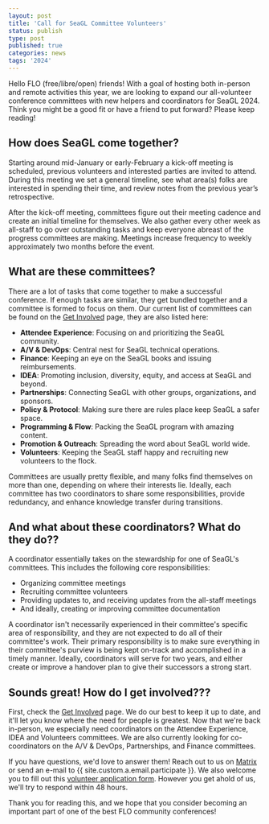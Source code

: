 ```yaml
---
layout: post
title: 'Call for SeaGL Committee Volunteers'
status: publish
type: post
published: true
categories: news
tags: '2024'
---
```


Hello FLO (free/libre/open) friends! With a goal of hosting both in-person and remote activities this year, we are looking to expand our all-volunteer conference committees with new helpers and coordinators for SeaGL 2024. Think you might be a good fit or have a friend to put forward? Please keep reading!

## How does SeaGL come together?

Starting around mid-January or early-February a kick-off meeting is scheduled, previous volunteers and interested parties are invited to attend. During this meeting we set a general timeline, see what area(s) folks are interested in spending their time, and review notes from the previous year’s retrospective.

After the kick-off meeting, committees figure out their meeting cadence and create an initial timeline for themselves. We also gather every other week as all-staff to go over outstanding tasks and keep everyone abreast of the progress committees are making. Meetings increase frequency to weekly approximately two months before the event.

## What are these committees?

There are a lot of tasks that come together to make a successful conference. If enough tasks are similar, they get bundled together and a committee is formed to focus on them. Our current list of committees can be found on the [Get Involved](/get_involved) page, they are also listed here:

- **Attendee Experience**: Focusing on and prioritizing the SeaGL community.
- **A/V & DevOps**: Central nest for SeaGL technical operations.
- **Finance**: Keeping an eye on the SeaGL books and issuing reimbursements.
- **IDEA**: Promoting inclusion, diversity, equity, and access at SeaGL and beyond.
- **Partnerships**: Connecting SeaGL with other groups, organizations, and sponsors.
- **Policy & Protocol**: Making sure there are rules place keep SeaGL a safer space.
- **Programming & Flow**: Packing the SeaGL program with amazing content.
- **Promotion & Outreach**: Spreading the word about SeaGL world wide.
- **Volunteers**: Keeping the SeaGL staff happy and recruiting new volunteers to the flock.

Committees are usually pretty flexible, and many folks find themselves on more than one, depending on where their interests lie. Ideally, each committee has two coordinators to share some responsibilities, provide redundancy, and enhance knowledge transfer during transitions.

## And what about these coordinators? What do they do??

A coordinator essentially takes on the stewardship for one of SeaGL's committees. This includes the following core responsibilities:

- Organizing committee meetings
- Recruiting committee volunteers
- Providing updates to, and receiving updates from the all-staff meetings
- And ideally, creating or improving committee documentation

A coordinator isn't necessarily experienced in their committee's specific area of responsibility, and they are not expected to do all of their committee's work. Their primary responsibility is to make sure everything in their committee's purview is being kept on-track and accomplished in a timely manner. Ideally, coordinators will serve for two years, and either create or improve a handover plan to give their successors a strong start.

## Sounds great! How do I get involved???

First, check the [Get Involved](/get_involved) page. We do our best to keep it up to date, and it'll let you know where the need for people is greatest. Now that we're back in-person, we especially need coordinators on the Attendee Experience, IDEA and Volunteers committees. We are also currently looking for co-coordinators on the A/V & DevOps, Partnerships, and Finance committees.

If you have questions, we'd love to answer them! Reach out to us on [Matrix](https://matrix.to/#/#participate:seagl.org) or send an e-mail to {{ site.custom.a.email.participate }}. We also welcome you to fill out this [volunteer application form](/volunteer). However you get ahold of us, we'll try to respond within 48 hours.

Thank you for reading this, and we hope that you consider becoming an important part of one of the best FLO community conferences!
